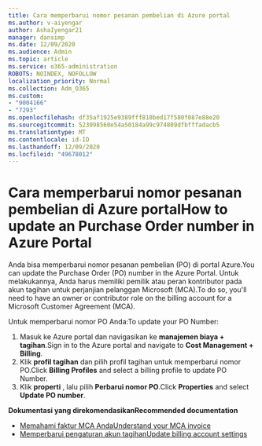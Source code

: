 ```yaml
---
title: Cara memperbarui nomor pesanan pembelian di Azure portal
ms.author: v-aiyengar
author: AshaIyengar21
manager: dansimp
ms.date: 12/09/2020
ms.audience: Admin
ms.topic: article
ms.service: o365-administration
ROBOTS: NOINDEX, NOFOLLOW
localization_priority: Normal
ms.collection: Adm_O365
ms.custom:
- "9004166"
- "7293"
ms.openlocfilehash: df35af1925e9389fff810bed17f580f087e88e20
ms.sourcegitcommit: 523098560e54a50184a99c974809dfbfffadacb5
ms.translationtype: MT
ms.contentlocale: id-ID
ms.lasthandoff: 12/09/2020
ms.locfileid: "49678012"
---
```

# <a name="how-to-update-an-purchase-order-number-in-azure-portal"></a><span data-ttu-id="ded37-102">Cara memperbarui nomor pesanan pembelian di Azure portal</span><span class="sxs-lookup"><span data-stu-id="ded37-102">How to update an Purchase Order number in Azure Portal</span></span>

<span data-ttu-id="ded37-103">Anda bisa memperbarui nomor pesanan pembelian (PO) di portal Azure.</span><span class="sxs-lookup"><span data-stu-id="ded37-103">You can update the Purchase Order (PO) number in the Azure Portal.</span></span> <span data-ttu-id="ded37-104">Untuk melakukannya, Anda harus memiliki pemilik atau peran kontributor pada akun tagihan untuk perjanjian pelanggan Microsoft (MCA).</span><span class="sxs-lookup"><span data-stu-id="ded37-104">To do so, you'll need to have an owner or contributor role on the billing account for a Microsoft Customer Agreement (MCA).</span></span> 

<span data-ttu-id="ded37-105">Untuk memperbarui nomor PO Anda:</span><span class="sxs-lookup"><span data-stu-id="ded37-105">To update your PO Number:</span></span>
1. <span data-ttu-id="ded37-106">Masuk ke Azure portal dan navigasikan ke **manajemen biaya + tagihan**.</span><span class="sxs-lookup"><span data-stu-id="ded37-106">Sign in to the Azure portal and navigate to **Cost Management + Billing**.</span></span>
1. <span data-ttu-id="ded37-107">Klik **profil tagihan** dan pilih profil tagihan untuk memperbarui nomor PO.</span><span class="sxs-lookup"><span data-stu-id="ded37-107">Click **Billing Profiles** and select a billing profile to update PO Number.</span></span>
1. <span data-ttu-id="ded37-108">Klik **properti** , lalu pilih **Perbarui nomor PO**.</span><span class="sxs-lookup"><span data-stu-id="ded37-108">Click **Properties** and select **Update PO number**.</span></span> 

<span data-ttu-id="ded37-109">**Dokumentasi yang direkomendasikan**</span><span class="sxs-lookup"><span data-stu-id="ded37-109">**Recommended documentation**</span></span>

- [<span data-ttu-id="ded37-110">Memahami faktur MCA Anda</span><span class="sxs-lookup"><span data-stu-id="ded37-110">Understand your MCA invoice</span></span>](https://docs.microsoft.com/azure/cost-management-billing/understand/mca-understand-your-invoice)
- [<span data-ttu-id="ded37-111">Memperbarui pengaturan akun tagihan</span><span class="sxs-lookup"><span data-stu-id="ded37-111">Update billing account settings</span></span>](https://docs.microsoft.com/microsoft-store/update-microsoft-store-for-business-account-settings)  

